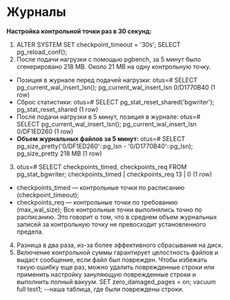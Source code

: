 # Журналы

**Настройка контрольной точки раз в 30 секунд:**
1. ALTER SYSTEM SET checkpoint_timeout = '30s';
SELECT pg_reload_conf();
2. После подачи нагрузки с помощью pgbench, за 5 минут было сгенерировано 218 MB. Около 21 MB на одну контрольную точку. 
- Позиция в журнале перед подачей нагрузки:
otus=# SELECT pg_current_wal_insert_lsn();
 pg_current_wal_insert_lsn 
 0/D1770B40
(1 row)
- Сброс статистики:
otus=# SELECT pg_stat_reset_shared('bgwriter');
 pg_stat_reset_shared 
(1 row)
- После подачи нагрузки в 5 минут, позиция в журнале: 
otus=# SELECT pg_current_wal_insert_lsn();
 pg_current_wal_insert_lsn 
 0/DF1ED260
(1 row)
- **Объем журнальных файлов за 5 минут:**
otus=# SELECT pg_size_pretty('0/DF1ED260'::pg_lsn - '0/D1770B40'::pg_lsn);
 pg_size_pretty 
 218 MB
(1 row)
3. otus=# SELECT checkpoints_timed, checkpoints_req FROM pg_stat_bgwriter;
 checkpoints_timed | checkpoints_req 
                13              |               0
(1 row)
* checkpoints_timed — контрольные точки по расписанию (checkpoint_timeout);
* checkpoints_req — контрольные точки по требованию (max_wal_size);
Все контрольные точки выполнялись точно по расписанию. Это говорит о том, что в среднем объем журнальных записей за контрольную точку не превосходит установленного предела. 
4. Разница в два раза, из-за более эффективного сбрасывания на диск. 
5. Включение контрольной суммы гарантирует целостность файлов и выдаст сообщение, если файл был поврежден. Чтобы избежать такую ошибку еще раз, можно удалить поврежденные строки или применить настройку зануляющую поврежденные строки и выполнить полный вакуум.
SET zero_damaged_pages = on;
vacuum full test1; --наша таблица, где были повреждены строки. 
